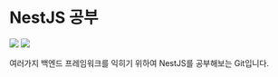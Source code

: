 # NestJS 공부
<img src="https://img.shields.io/badge/node.js-6DA55F?style=for-the-badge&logo=node.js&logoColor=white">  <img src="https://img.shields.io/badge/typescript-3178C6?style=for-the-badge&logo=typescript&logoColor=white">
 
여러가지 백엔드 프레임워크를 익히기 위하여 NestJS를 공부해보는 Git입니다.<br>